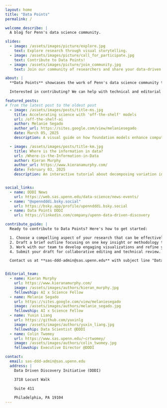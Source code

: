 ```yaml
---
layout: home
title: "Data Points"
permalink: /

welcome_describe: |
  A blog for Penn's data science community.

slides:
  - image: /assets/images/picture/explore.jpg
    text: Explore research through visual storytelling.
  - image: /assets/images/picture/call_for_participate.jpg
    text: Contribute to Data Points!
  - image: /assets/images/picture/join_community.jpg
    text: Join our community of researchers and share your data-driven insights with the world.

about: |
  **Data Points** showcases the work of Penn's data science community through concise, engaging articles. Each post takes a complex idea and transforms it into accessible insights in creative and compelling ways—whether through a high-level walkthrough of a key figure, or an interactive, explorable explanation.

  Interested in contributing? We can help with technical and editorial guidance so your post is as impactful and polished as the research it represents. Check out **[How to Contribute](#guide-section)** - we're excited to collaborate and help bring your ideas to life!

featured_posts:
# from the latest post to the oldest post
  - image: /assets/images/posts/title-ms.jpg
    title: Accelerating science with 'off-the-shelf' models
    url: /off-the-shelf-ai
    author: Melanie Segado
    author_url: https://sites.google.com/view/melaniesegado
    date: March 05, 2025
    description: A visual guide on how foundation models enhance computer vision research with small datasets.

  - image: /assets/images/posts/title-km.jpg
    title: Where is the information in data?
    url: /Where-is-the-Information-in-Data
    author: Kieran Murphy
    author_url: https://www.kieranamurphy.com/
    date: February 03, 2025
    description: An interactive tutorial about decomposing variation into distinctions worth making.


social_links:
  - name: DDDI News
    url: https://web.sas.upenn.edu/data-science/news-events/
  - name: "@upenndddi.bsky.social"
    url: https://bsky.app/profile/upenndddi.bsky.social
  - name: Data Points DDDI
    url: https://linkedin.com/company/upenn-data-driven-discovery

contribute_guide: |
  Ready to contribute to Data Points? Here's how to get started:

  1. Choose a compelling aspect of your research that can be effectively communicated through visuals and concise writing.
  2. Draft a brief outline focusing on one key insight or methodology that would interest fellow researchers.
  3. Work with our team to develop engaging visualizations and refine your narrative.
  4. Submit your draft for collaborative editing and technical review.

  Contact us at **sas-ddd-admin@sas.upenn.edu** with subject line "Data Points submission" to discuss your ideas or submit a proposal. We look forward to featuring your work!


Editorial_team:
  - name: Kieran Murphy
    url: https://www.kieranamurphy.com/
    image: /assets/images/authors/kieran_murphy.jpg
    fellowship: AI x Science Fellow
  - name: Melanie Segado
    url: https://sites.google.com/view/melaniesegado
    image: /assets/images/authors/melanie_segado.jpg
    fellowship: AI x Science Fellow
  - name: Yuxin Liang
    url: https://github.com/yuxinlg
    image: /assets/images/authors/yuxin_liang.jpg
    fellowship: Data Scientist @DDDI
  - name: Colin Twomey
    url: https://www.sas.upenn.edu/~crtwomey/
    image: /assets/images/authors/colin_twomey.jpg
    fellowship: Executive Director @DDDI

contact:
  email: sas-ddd-admin@sas.upenn.edu
  address: |
    Data Driven Discovery Initiative (DDDI) 

    3718 Locust Walk 

    Suite 411 
    
    Philadelphia, PA 19104
---
```

